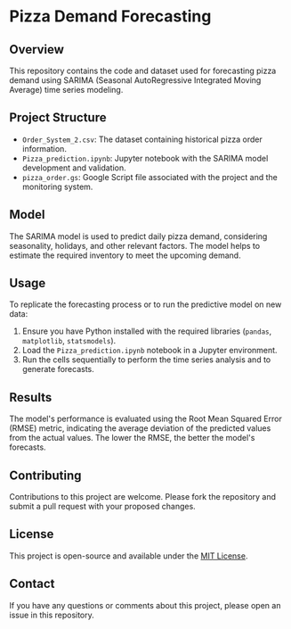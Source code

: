 # Pizza Demand Forecasting

## Overview
This repository contains the code and dataset used for forecasting pizza demand using SARIMA (Seasonal AutoRegressive Integrated Moving Average) time series modeling.

## Project Structure

- `Order_System_2.csv`: The dataset containing historical pizza order information.
- `Pizza_prediction.ipynb`: Jupyter notebook with the SARIMA model development and validation.
- `pizza_order.gs`: Google Script file associated with the project and the monitoring system.

## Model
The SARIMA model is used to predict daily pizza demand, considering seasonality, holidays, and other relevant factors. The model helps to estimate the required inventory to meet the upcoming demand.

## Usage
To replicate the forecasting process or to run the predictive model on new data:
1. Ensure you have Python installed with the required libraries (`pandas`, `matplotlib`, `statsmodels`).
2. Load the `Pizza_prediction.ipynb` notebook in a Jupyter environment.
3. Run the cells sequentially to perform the time series analysis and to generate forecasts.

## Results
The model's performance is evaluated using the Root Mean Squared Error (RMSE) metric, indicating the average deviation of the predicted values from the actual values. The lower the RMSE, the better the model's forecasts.

## Contributing
Contributions to this project are welcome. Please fork the repository and submit a pull request with your proposed changes.

## License
This project is open-source and available under the [MIT License](LICENSE).

## Contact
If you have any questions or comments about this project, please open an issue in this repository.
